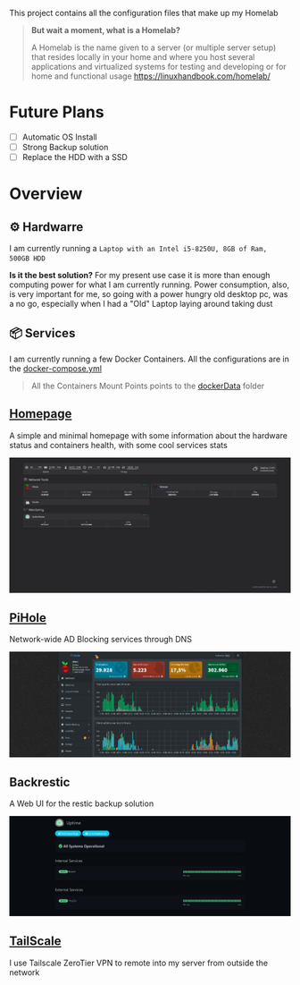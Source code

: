 This project contains all the configuration files that make up my Homelab

> **But wait a moment, what is a Homelab?**
> 
> A Homelab is the name given to a server (or multiple server setup) that resides locally in your home and where you host several applications and virtualized systems for testing and developing or for home and functional usage
> https://linuxhandbook.com/homelab/
# Future Plans
- [ ] Automatic OS Install
- [ ] Strong Backup solution
- [ ] Replace the HDD with a SSD

# Overview
## ⚙️ Hardwarre
I am currently running a ```Laptop with an Intel i5-8250U, 8GB of Ram, 500GB HDD```

**Is it the best solution?**
For my present use case it is more than enough computing power for what I am currently running. Power consumption, also, is very important for me, so going with a power hungry old desktop pc, was a no go, especially when I had a "Old" Laptop laying around taking dust
## 📦 Services
I am currently running a few Docker Containers. All the configurations are in the [docker-compose.yml](https://github.com/Mat12143/HomeLab/blob/main/docker-compose.yaml)

> All the Containers Mount Points points to the [dockerData](https://github.com/Mat12143/HomeLab/blob/main/dockerData) folder
## [Homepage](https://github.com/gethomepage/homepage)
A simple and minimal homepage with some information about the hardware status and containers health, with some cool services stats

![](https://github.com/Mat12143/HomeLab/blob/main/docs/img/homepage.png)
## [PiHole](https://github.com/pi-hole/docker-pi-hole)
Network-wide AD Blocking services through DNS

![](https://github.com/Mat12143/HomeLab/blob/main/docs/img/pihole.png)

## Backrestic
A Web UI for the restic backup solution

![](https://github.com/Mat12143/HomeLab/blob/main/docs/img/uptimeKuma.png)
## [TailScale](https://tailscale.com)
I use Tailscale ZeroTier VPN to remote into my server from outside the network
